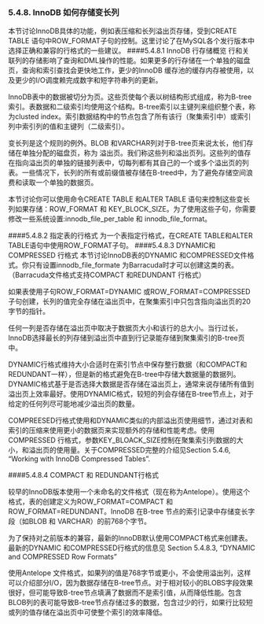 ### 5.4.8. InnoDB 如何存储变长列
	
本节讨论InnoDB具体的功能，例如表压缩和长列溢出页存储，受到CREATE TABLE 语句中ROW_FORMAT子句的控制。这里讨论了在MySQL各个发行版本中选择正确和兼容的行格式的一些建议。
####5.4.8.1 InnoDB 行存储概览
行和关联列的存储影响了查询和DML操作的性能。如果更多的行存储在一个单独的磁盘页，查询和索引查找会更快地工作，更少的InnoDB 缓存池的缓存内存被使用，以及更少的I/O调度赖完成数字和短字符串列的更新。

InnoDB表中的数据被切分为页。这些页使每个表以树结构形式组成，称为B-tree 索引。表数据和二级索引均使用这个结构。B-tree索引以主键列来组织整个表，称为clusted index。索引数据结构中的节点包含了所有该行（聚集索引中）或索引列中索引列的值和主键列（二级索引）。

变长列是这个规则的例外。BLOB 和VARCHAR列对于B-tree页来说太长，他们存储在单独分配的磁盘页，称为 溢出页。我们称这些列和溢出页列。这些列的值存在指向溢出页的单独的链接列表中，切每列都有其自己的一个或多个溢出页的列表。一些情况下，长列的所有或前缀值被存储在B-treed中，为了避免存储空间浪费和读取一个单独的数据页。

本节讨论你可以使用命令CREATE TABLE 和ALTER TABLE 语句来控制这些变长列如果存储：ROW_FORMAT 和 KEY_BLOCK_SIZE。为了使用这些子句，你需要修改一些系统设置:innodb_file_per_table 和 innodb_file_format。

####5.4.8.2 指定表的行格式
为一个表指定行格式，在CREATE TABLE和ALTER TABLE语句中使用ROW_FORMAT子句。
####5.4.8.3 DYNAMIC和COMPRESSED 行格式
本节讨论InnoDB表的DYNAMIC 和COMPRESSED文件格式。你只有设置innodb_file_formate 为Barracuda时才可以创建这类的表。（Barracuda文件格式支持COMPACT 和REDUNDANT 行格式）

如果表使用子句ROW_FORMAT=DYNAMIC 或ROW_FORMAT=COMPRESSED子句创建，长列的值完全存储在溢出页中，在聚集索引中只包含指向溢出页的20字节的指针。

任何一列是否存储在溢出页中取决于数据页大小和该行的总大小。当行过长，InnoDB选择最长的列存储到溢出页中直到行记录能存储到聚集索引的B-tree页中。

DYNAMIC行格式维持大小合适时在索引节点中保存整行数据（和COMPACT和REDUNDANT一样），但是新的格式避免在B-tree中存储大数据量的数据列。DYNAMIC格式基于是否选择大数据是否存储在溢出页上，通常来说存储所有值到溢出页上效率最好。使用DYNAMIC格式，较短的列会存储在B-tree节点上，对于给定的任何列尽可能地减少溢出页的数量。

COMPREESED行格式使用和DYNAMIC类似的内部溢出页使用细节，通过对表和索引的压缩来使用更小的数据页来实现额外的存储和性能考虑。使用COMPRESSED 行格式，参数KEY_BLOACK_SIZE控制在聚集索引列数据的大小，和溢出页的使用量。关于COMPRESSED完整的介绍见Section 5.4.6, “Working with InnoDB Compressed Tables”.####5.4.8.4 COMPACT 和 REDUNDANT行格式
较早的InnoDB版本使用一个未命名的文件格式（现在称为Antelope）。使用这个格式，表的创建定义为ROW_FORMAT=COMPACT 和 ROW_FORMAT=REDUNDANT。InnoDB 在B-tree 节点的索引记录中存储变长字段（如BLOB 和 VARCHAR）的前768个字节。
为了保持对之前版本的兼容，最新的InnoDB默认使用COMPACT格式来创建表。最新的DYNAMIC 和COMPRESSED行格式的信息见 Section 5.4.8.3, “DYNAMIC and COMPRESSED Row Formats” 
使用Antelope 文件格式，如果列的值是768字节或更小，不会使用溢出列，这样可以介绍部分I/O，因为数据存储在B-tree节点。对于相对较小的BLOBS字段效果很好，但可能导致B-tree节点填满了数据而不是索引值，从而降低性能。包含BLOB列的表可能导致B-tree节点存储过多的数据，包含过少的行，如果行比较短或列的值存储在溢出页中可使整个索引的效率降低。